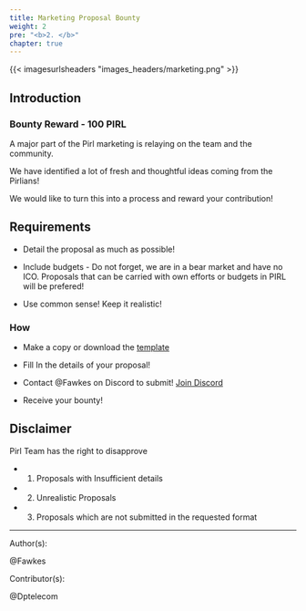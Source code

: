```yaml
---
title: Marketing Proposal Bounty
weight: 2
pre: "<b>2. </b>"
chapter: true
---
```



{{< imagesurlsheaders "images_headers/marketing.png"  >}}


## Introduction

### Bounty Reward - 100 PIRL

A major part of the Pirl marketing is relaying on the team and the community.

We have identified a lot of fresh and thoughtful ideas coming from the Pirlians!

We would like to turn this into a process and reward your contribution!

## Requirements

- Detail the proposal as much as possible!

- Include budgets - Do not forget, we are in a bear market and have no ICO. Proposals that can be carried with own efforts or budgets in PIRL will be prefered!

- Use common sense! Keep it realistic!

### How

- Make a copy or download the [template](https://docs.google.com/document/d/1LVEAML2oLC2eHee72cmlZ1T-yTH56anE6WBncbOd4kw/edit?usp=sharing)

- Fill In the details of your proposal!

- Contact @Fawkes on Discord to submit! [Join Discord](https://discord.gg/3WXkUt9)

- Receive your bounty!

## Disclaimer

Pirl Team has the right to disapprove
- 1. Proposals with Insufficient details
- 2. Unrealistic Proposals
- 3. Proposals which are not submitted in the requested format




---
Author(s):  

@Fawkes

Contributor(s):  

@Dptelecom
